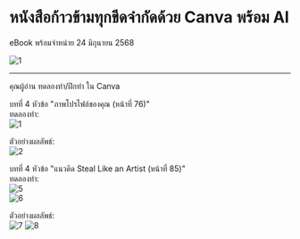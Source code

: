 # หนังสือก้าวข้ามทุกขีดจำกัดด้วย Canva พร้อม AI
eBook พร้อมจำหน่าย 24 มิถุนายน 2568

![1](https://github.com/user-attachments/assets/95fe8b63-000d-4bf7-b1a4-7d3c82ed5f89)

-------------------------------------------------------------------------------------
คุณผู้อ่าน ทดลองทำ/ฝึกทำ ใน Canva     

บทที่ 4 หัวข้อ "ภาพโปรไฟล์ของคุณ (หน้าที่ 76)"      
ทดลองทำ:     
![1](https://github.com/user-attachments/assets/feef9f1f-d419-4182-929f-cf948e16446a)

ตัวอย่างผลลัพธ์:        
![2](https://github.com/user-attachments/assets/7b3e6a65-8aef-4ab7-b36d-f3752c869a82)


บทที่ 4 หัวข้อ "แนวคิด Steal Like an Artist (หน้าที่ 85)"   
ทดลองทำ:   
![5](https://github.com/user-attachments/assets/8497ab5b-f8c1-4aa0-8d16-78583ae11f11)  
![6](https://github.com/user-attachments/assets/a32b00a7-3800-4a88-ab4a-076cc4c43262)

ตัวอย่างผลลัพธ์:     
![7](https://github.com/user-attachments/assets/fd7062aa-1fc7-4742-98b0-1cf6eb341d21)
![8](https://github.com/user-attachments/assets/b76ee674-ada8-4fde-82d7-3442233a6e43)




